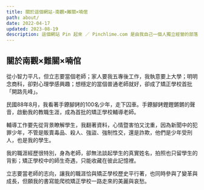```yaml
---
title: 關於這個網站-南觀×難關×喃倌
path: about/
date: 2022-04-17
updated: 2023-08-19
description: 這個網站 Pin 起來 ／ Pinchlime.com 是由我自己一個人獨立經營的部落格，主要是拿來放我寫的各種關於生產力工具、生產力方法論、工作流（workflow）、以及其他各種雜談的文章。
---
```


## 關於南觀×難關×喃倌

從小智力平凡，但立志要當個老師；家人要我五專後工作，我執意要上大學；明明念商科，卻對心理學感興趣；想穩定的當個普通老師就好，卻成了矯正學校首批「開路先峰」。

民國88年8月，我看著手鐐腳銬的100名少年，走下囚車。手鐐腳銬鏗鏗鏘鏘的聲音，啟動我的教職生涯，成為首批的矯正學校輔導老師。

輔導工作要先從背景瞭解學生，我翻著資料，心情暨害怕又沈重，因為新聞中的犯罪少年，不管是販賣毒品、殺人、強盜、強制性交，還是詐欺，他們是少年受刑人，也是我的學生。

我的職涯經歷很特別，身為老師，卻無法談起學生的真實姓名，拍照也只留學生的背影；矯正學校中的師生奇遇，只能收藏在彼此記憶裡。

立志要當老師的志向，讓我的職涯恰與矯正學校歷史平行著，也同時參與了變革與成長，但願我的書寫能爬梳矯正學校一路走來的美麗與哀愁。


